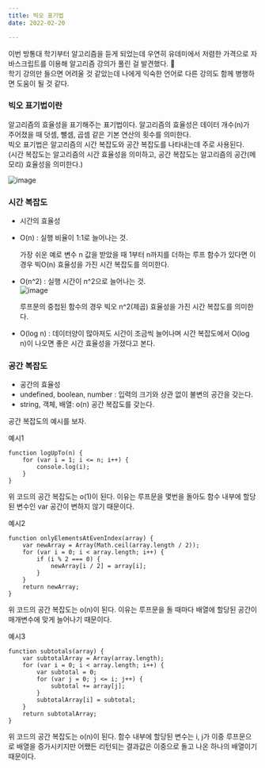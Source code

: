 ```yaml
---
title: 빅오 표기법
date: 2022-02-20

---
```


이번 방통대 학기부터 알고리즘을 듣게 되었는데 우연히 유데미에서 저렴한 가격으로 자바스크립트를 이용해 알고리즘 강의가 풀린 걸 발견했다. 🥰   
학기 강의만 들으면 어려울 것 같았는데 나에게 익숙한 언어로 다른 강의도 함께 병행하면 도움이 될 것 같다.

### 빅오 표기법이란
알고리즘의 효율성을 표기해주는 표기법이다. 알고리즘의 효율성은 데이터 개수(n)가 주어졌을 때 덧셈, 뺄셈, 곱셈 같은 기본 연산의 횟수를 의미한다.   
빅오 표기법은 알고리즘의 시간 복잡도와 공간 복잡도를 나타내는데 주로 사용된다.   
(시간 복잡도는 알고리즘의 시간 효율성을 의미하고, 공간 복잡도는 알고리즘의 공간(메모리) 효율성을 의미한다.)

![image](https://user-images.githubusercontent.com/24996316/154831296-dc1994da-af15-4c35-bc02-57e48279714b.png)


### 시간 복잡도 
- 시간의 효율성   

- O(n) : 실행 비율이 1:1로 늘어나는 것.  

    가장 쉬운 예로 변수 n 값을 받았을 때 1부터 n까지를 더하는 루프 함수가 있다면 이 경우 빅O(n) 효율성을 가진 시간 복잡도를 의미한다.

- O(n^2) : 실행 시간이 n^2으로 늘어나는 것.    
    ![image](https://user-images.githubusercontent.com/24996316/154831345-12c37cef-5606-4e56-bed5-0e37a104a85a.png)

    루프문의 중첩된 함수의 경우 빅오 n^2(제곱) 효율성을 가진 시간 복잡도를 의미한다.

- O(log n) : 데이터양이 많아져도 시간이 조금씩 늘어나며 시간 복잡도에서 O(log n)이 나오면 좋은 시간 효율성을 가졌다고 본다.
    
### 공간 복잡도
- 공간의 효율성   
- undefined, boolean, number : 입력의 크기와 상관 없이 불변의 공간을 갖는다.
- string, 객체, 배열: o(n) 공간 복잡도를 갖는다.

공간 복잡도의 예시를 보자.   

예시1   
```
function logUpTo(n) {
    for (var i = 1; i <= n; i++) {
        console.log(i);
    }
}
```
위 코드의 공간 복잡도는 o(1)이 된다. 이유는 루프문을 몇번을 돌아도 함수 내부에 할당된 변수인 var 공간이 변하지 않기 때문이다.   

예시2   
```
function onlyElementsAtEvenIndex(array) {
    var newArray = Array(Math.ceil(array.length / 2));
    for (var i = 0; i < array.length; i++) {
        if (i % 2 === 0) {
            newArray[i / 2] = array[i];
        }
    }
    return newArray;
}
```
위 코드의 공간 복잡도는 o(n)이 된다. 이유는 루프문을 돌 때마다 배열에 할당된 공간이 매개변수에 맞게 늘어나기 때문이다.   

예시3   
```
function subtotals(array) {
    var subtotalArray = Array(array.length);
    for (var i = 0; i < array.length; i++) {
        var subtotal = 0;
        for (var j = 0; j <= i; j++) {
            subtotal += array[j];
        }
        subtotalArray[i] = subtotal;
    }
    return subtotalArray;
}
```
위 코드의 공간 복잡도는 o(n)이 된다. 함수 내부에 할당된 변수는 i, j가 이중 루프문으로 배열을 증가시키지만 어쨌든 리턴되는 결과값은 이중으로 돌고 나온 하나의 배열이기 때문이다.   

